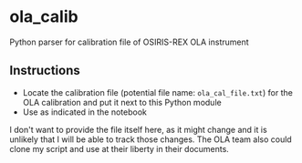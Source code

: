 # ola_calib
Python parser for calibration file of OSIRIS-REX OLA instrument

## Instructions

* Locate the calibration file (potential file name: `ola_cal_file.txt`) for the OLA calibration and put it next to this Python module
* Use as indicated in the notebook

I don't want to provide the file itself here, as it might change and it is unlikely that I will be able to track those changes.
The OLA team also could clone my script and use at their liberty in their documents.
